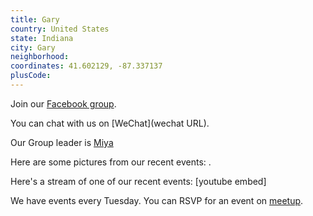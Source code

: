 ```yaml
---
title: Gary
country: United States
state: Indiana
city: Gary
neighborhood: 
coordinates: 41.602129, -87.337137
plusCode:
---
```

Join our [Facebook group](https://www.facebook.com/groups/free.code.camp.gary).

You can chat with us on [WeChat](wechat URL).

Our Group leader is [Miya](freecodecamp.org/miya)

Here are some pictures from our recent events:
![]().

Here's a stream of one of our recent events:
[youtube embed]

We have events every Tuesday. You can RSVP for an event on [meetup](meetupurl).
